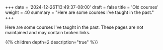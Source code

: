 +++
date = '2024-12-26T13:49:37-08:00'
draft = false
title = 'Old courses'
weight = 40
summary = "Here are some courses I've taught in the past."
+++

Here are some courses I've taught in the past.  These pages are not maintained and may contain broken links.

{{% children depth=2 description="true" %}}
